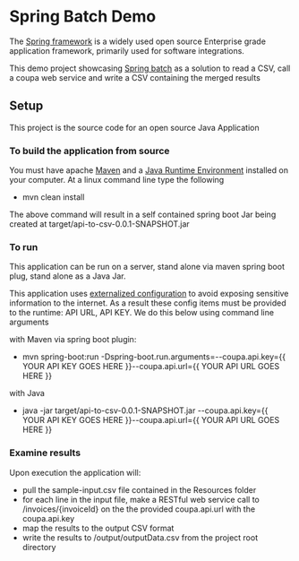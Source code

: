 # Spring Batch Demo

The [Spring framework](https://spring.io/) is a widely used open source Enterprise grade application framework, primarily used for software integrations. 

This demo project showcasing [Spring batch](https://spring.io/projects/spring-batch) as a solution to read a CSV, call a coupa web service and write a CSV containing the merged results

## Setup
This project is the source code for an open source Java Application

### To build the application from source
You must have apache [Maven](https://maven.apache.org/install.html) and a [Java Runtime Environment](https://www.oracle.com/technetwork/java/javase/downloads/jre8-downloads-2133155.html) installed on your computer. At a linux command line type the following
*  mvn clean install

The above command will result in a self contained spring boot Jar being created at target/api-to-csv-0.0.1-SNAPSHOT.jar

### To run
This application can be run on a server, stand alone via maven spring boot plug, stand alone as a Java Jar.

This application uses [externalized configuration](https://docs.spring.io/spring-boot/docs/current/reference/html/boot-features-external-config.html) to avoid exposing sensitive information to the internet. 
As a result these config items must be provided to the runtime: API URL, API KEY. We do this below using command line arguments 

with Maven via spring boot plugin:
*  mvn spring-boot:run -Dspring-boot.run.arguments=--coupa.api.key={{ YOUR API KEY GOES HERE }}--coupa.api.url={{ YOUR API URL GOES HERE }}

with Java
* java -jar target/api-to-csv-0.0.1-SNAPSHOT.jar --coupa.api.key={{ YOUR API KEY GOES HERE }}--coupa.api.url={{ YOUR API URL GOES HERE }}

### Examine results
Upon execution the application will:
 
*  pull the sample-input.csv file contained in the Resources folder
*  for each line in the input file, make a RESTful web service call to /invoices/{invoiceId} on the the provided coupa.api.url with the coupa.api.key
*  map the results to the output CSV format
*  write the results to /output/outputData.csv from the project root directory
